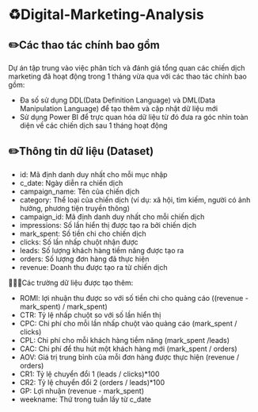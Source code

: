 # ♻️Digital-Marketing-Analysis

## ✏️Các thao tác chính bao gồm
Dự án tập trung vào việc phân tích và đánh giá tổng quan các chiến dịch marketing đã hoạt động trong 1 tháng vừa qua với các thao tác chính bao gồm:
- Đa số sử dụng DDL(Data Definition Language) và DML(Data Manipulation Language) để tạo thêm và cập nhật dữ liệu mới
- Sử dụng Power BI để trực quan hóa dữ liệu từ đó đưa ra góc nhìn toàn diện về các chiến dịch sau 1 tháng hoạt động 

## ✏️Thông tin dữ liệu (Dataset)
- id: Mã định danh duy nhất cho mỗi mục nhập
- c_date: Ngày diễn ra chiến dịch
- campaign_name: Tên của chiến dịch
- category: Thể loại của chiến dịch (ví dụ: xã hội, tìm kiếm, người có ảnh hưởng, phương tiện truyền thông)
- campaign_id: Mã định danh duy nhất cho mỗi chiến dịch
- impressions: Số lần hiển thị được tạo ra bởi chiến dịch
- mark_spent: Số tiền chi cho chiến dịch
- clicks: Số lần nhấp chuột nhận được
- leads: Số lượng khách hàng tiềm năng được tạo ra
- orders: Số lượng đơn hàng đã thực hiện
- revenue: Doanh thu được tạo ra từ chiến dịch
  
🔗🔗🔗Các trường dữ liệu được tạo thêm:
- ROMI: lợi nhuận thu được so với số tiền chi cho quảng cáo ((revenue - mark_spent) / mark_spent)
- CTR: Tỷ lệ nhấp chuột so với số lần hiển thị
- CPC: Chi phí cho mỗi lần nhấp chuột vào quảng cáo (mark_spent / clicks)
- CPL: Chi phí cho mỗi khách hàng tiềm năng (mark_spent /leads)
- CAC: Chi phí để thu hút một khách hàng mới (mark_spent / orders)
- AOV: Giá trị trung bình của mỗi đơn hàng được thực hiện (revenue / orders)
- CR1: Tỷ lệ chuyển đổi 1 (leads / clicks)*100
- CR2: Tỷ lệ chuyển đổi 2 (orders / leads)*100
- GP: Lợi nhuận (revenue - mark_spent)
- weekname: Thứ trong tuần lấy từ c_date
